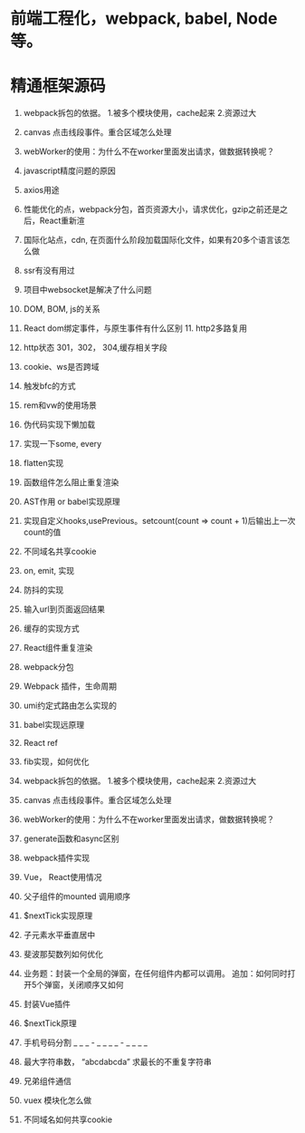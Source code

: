 # **前端工程化，webpack, babel, Node 等。**

# **精通框架源码**

1. webpack拆包的依据。 1.被多个模块使用，cache起来 2.资源过大

2. canvas 点击线段事件。重合区域怎么处理

3. webWorker的使用：为什么不在worker里面发出请求，做数据转换呢？

4. javascript精度问题的原因 

5. axios用途

6.    性能优化的点，webpack分包，首页资源大小，请求优化，gzip之前还是之后，React重新渲 

7.   国际化站点，cdn, 在页面什么阶段加载国际化文件，如果有20多个语言该怎么做 

8. ssr有没有用过 

9.  项目中websocket是解决了什么问题 

10.   DOM, BOM, js的关系 

11. React dom绑定事件，与原生事件有什么区别 11. http2多路复用

12. http状态 301，302， 304,缓存相关字段 

13.  cookie、ws是否跨域 

14.  触发bfc的方式 

15.  rem和vw的使用场景

16.  伪代码实现下懒加载

17. 实现一下some, every

18. flatten实现

19. 函数组件怎么阻止重复渲染

20. AST作用 or babel实现原理

21. 实现自定义hooks,usePrevious。setcount(count => count + 1)后输出上一次count的值

22. 不同域名共享cookie

23. on, emit, 实现

24. 防抖的实现

25. 输入url到页面返回结果

26. 缓存的实现方式

27. React组件重复渲染

28. webpack分包

29. Webpack 插件，生命周期

30. umi约定式路由怎么实现的

31. babel实现远原理

32. React ref

33. fib实现，如何优化

34. webpack拆包的依据。 1.被多个模块使用，cache起来 2.资源过大

35. canvas 点击线段事件。重合区域怎么处理

36. webWorker的使用：为什么不在worker里面发出请求，做数据转换呢？

37. generate函数和async区别

38. webpack插件实现

39. Vue， React使用情况

40. 父子组件的mounted 调用顺序

41. $nextTick实现原理

42. 子元素水平垂直居中

43. 斐波那契数列如何优化

44. 业务题：封装一个全局的弹窗，在任何组件内都可以调用。 追加：如何同时打开5个弹窗，关闭顺序又如何

45. 封装Vue插件

46. $nextTick原理

47. 手机号码分割 _ _ _ - _ _ _ _ - _ _ _ _

48. 最大字符串数， “abcdabcda” 求最长的不重复字符串

49. 兄弟组件通信

50. vuex 模块化怎么做

51. 不同域名如何共享cookie

    